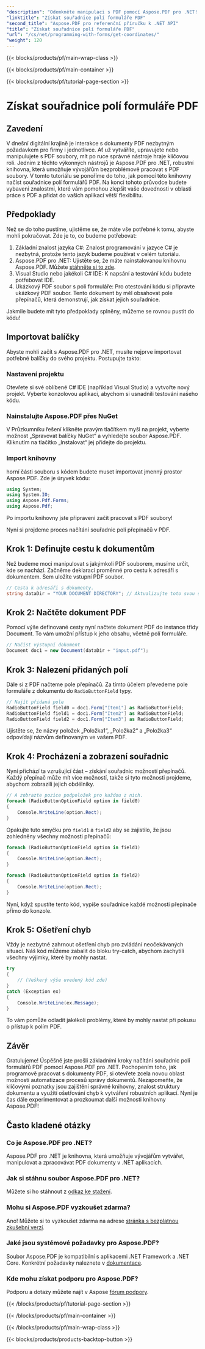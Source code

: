 ```yaml
---
"description": "Odemkněte manipulaci s PDF pomocí Aspose.PDF pro .NET! Naučte se, jak v několika jednoduchých krocích načíst souřadnice polí formuláře."
"linktitle": "Získat souřadnice polí formuláře PDF"
"second_title": "Aspose.PDF pro referenční příručku k .NET API"
"title": "Získat souřadnice polí formuláře PDF"
"url": "/cs/net/programming-with-forms/get-coordinates/"
"weight": 120
---
```


{{< blocks/products/pf/main-wrap-class >}}

{{< blocks/products/pf/main-container >}}

{{< blocks/products/pf/tutorial-page-section >}}

# Získat souřadnice polí formuláře PDF

## Zavedení

V dnešní digitální krajině je interakce s dokumenty PDF nezbytným požadavkem pro firmy i jednotlivce. Ať už vytváříte, upravujete nebo manipulujete s PDF soubory, mít po ruce správné nástroje hraje klíčovou roli. Jedním z těchto výkonných nástrojů je Aspose.PDF pro .NET, robustní knihovna, která umožňuje vývojářům bezproblémově pracovat s PDF soubory. V tomto tutoriálu se ponoříme do toho, jak pomocí této knihovny načíst souřadnice polí formulářů PDF. Na konci tohoto průvodce budete vybaveni znalostmi, které vám pomohou zlepšit vaše dovednosti v oblasti práce s PDF a přidat do vašich aplikací větší flexibilitu.

## Předpoklady

Než se do toho pustíme, ujistěme se, že máte vše potřebné k tomu, abyste mohli pokračovat. Zde je to, co budeme potřebovat:

1. Základní znalost jazyka C#: Znalost programování v jazyce C# je nezbytná, protože tento jazyk budeme používat v celém tutoriálu.
2. Aspose.PDF pro .NET: Ujistěte se, že máte nainstalovanou knihovnu Aspose.PDF. Můžete [stáhněte si to zde](https://releases.aspose.com/pdf/net/).
3. Visual Studio nebo jakékoli C# IDE: K napsání a testování kódu budete potřebovat IDE.
4. Ukázkový PDF soubor s poli formuláře: Pro otestování kódu si připravte ukázkový PDF soubor. Tento dokument by měl obsahovat pole přepínačů, která demonstrují, jak získat jejich souřadnice.

Jakmile budete mít tyto předpoklady splněny, můžeme se rovnou pustit do kódu!

## Importovat balíčky

Abyste mohli začít s Aspose.PDF pro .NET, musíte nejprve importovat potřebné balíčky do svého projektu. Postupujte takto:

### Nastavení projektu

Otevřete si své oblíbené C# IDE (například Visual Studio) a vytvořte nový projekt. Vyberte konzolovou aplikaci, abychom si usnadnili testování našeho kódu.

### Nainstalujte Aspose.PDF přes NuGet

V Průzkumníku řešení klikněte pravým tlačítkem myši na projekt, vyberte možnost „Spravovat balíčky NuGet“ a vyhledejte soubor Aspose.PDF. Kliknutím na tlačítko „Instalovat“ jej přidejte do projektu.

### Import knihovny

horní části souboru s kódem budete muset importovat jmenný prostor Aspose.PDF. Zde je úryvek kódu:

```csharp
using System;
using System.IO;
using Aspose.Pdf.Forms;
using Aspose.Pdf;
```

Po importu knihovny jste připraveni začít pracovat s PDF soubory!

Nyní si projdeme proces načítání souřadnic polí přepínačů v PDF. 

## Krok 1: Definujte cestu k dokumentům

Než budeme moci manipulovat s jakýmkoli PDF souborem, musíme určit, kde se nachází. Začněme deklarací proměnné pro cestu k adresáři s dokumentem. Sem uložíte vstupní PDF soubor.

```csharp
// Cesta k adresáři s dokumenty.
string dataDir = "YOUR DOCUMENT DIRECTORY"; // Aktualizujte toto svou skutečnou cestou
```

## Krok 2: Načtěte dokument PDF

Pomocí výše definované cesty nyní načtete dokument PDF do instance třídy Document. To vám umožní přístup k jeho obsahu, včetně polí formuláře.

```csharp
// Načíst výstupní dokument 
Document doc1 = new Document(dataDir + "input.pdf");
```

## Krok 3: Nalezení přidaných polí

Dále si z PDF načteme pole přepínačů. Za tímto účelem převedeme pole formuláře z dokumentu do `RadioButtonField` typy.

```csharp
// Najít přidaná pole
RadioButtonField field0 = doc1.Form["Item1"] as RadioButtonField;
RadioButtonField field1 = doc1.Form["Item2"] as RadioButtonField;
RadioButtonField field2 = doc1.Form["Item3"] as RadioButtonField;
```

Ujistěte se, že názvy položek „Položka1“, „Položka2“ a „Položka3“ odpovídají názvům definovaným ve vašem PDF.

## Krok 4: Procházení a zobrazení souřadnic

Nyní přichází ta vzrušující část – získání souřadnic možností přepínačů. Každý přepínač může mít více možností, takže si tyto možnosti projdeme, abychom zobrazili jejich obdélníky.

```csharp
// A zobrazte pozice podpoložek pro každou z nich. 
foreach (RadioButtonOptionField option in field0)
{
    Console.WriteLine(option.Rect);
}
```

Opakujte tuto smyčku pro `field1` a `field2` aby se zajistilo, že jsou zohledněny všechny možnosti přepínačů:

```csharp
foreach (RadioButtonOptionField option in field1)
{
    Console.WriteLine(option.Rect);
}

foreach (RadioButtonOptionField option in field2)
{
    Console.WriteLine(option.Rect);
}
```

Nyní, když spustíte tento kód, vypíše souřadnice každé možnosti přepínače přímo do konzole.

## Krok 5: Ošetření chyb

Vždy je nezbytné zahrnout ošetření chyb pro zvládání neočekávaných situací. Náš kód můžeme zabalit do bloku try-catch, abychom zachytili všechny výjimky, které by mohly nastat.

```csharp
try 
{
    // (Veškerý výše uvedený kód zde)
}
catch (Exception ex) 
{
    Console.WriteLine(ex.Message);
}
```

To vám pomůže odladit jakékoli problémy, které by mohly nastat při pokusu o přístup k polím PDF.

## Závěr

Gratulujeme! Úspěšně jste prošli základními kroky načítání souřadnic polí formulářů PDF pomocí Aspose.PDF pro .NET. Pochopením toho, jak programově pracovat s dokumenty PDF, si otevřete zcela novou oblast možností automatizace procesů správy dokumentů. Nezapomeňte, že klíčovými poznatky jsou zajištění správné knihovny, znalost struktury dokumentu a využití ošetřování chyb k vytváření robustních aplikací. Nyní je čas dále experimentovat a prozkoumat další možnosti knihovny Aspose.PDF!

## Často kladené otázky

### Co je Aspose.PDF pro .NET?
Aspose.PDF pro .NET je knihovna, která umožňuje vývojářům vytvářet, manipulovat a zpracovávat PDF dokumenty v .NET aplikacích.

### Jak si stáhnu soubor Aspose.PDF pro .NET?
Můžete si ho stáhnout z [odkaz ke stažení](https://releases.aspose.com/pdf/net/).

### Mohu si Aspose.PDF vyzkoušet zdarma?
Ano! Můžete si to vyzkoušet zdarma na adrese [stránka s bezplatnou zkušební verzí](https://releases.aspose.com/).

### Jaké jsou systémové požadavky pro Aspose.PDF?
Soubor Aspose.PDF je kompatibilní s aplikacemi .NET Framework a .NET Core. Konkrétní požadavky naleznete v [dokumentace](https://reference.aspose.com/pdf/net/).

### Kde mohu získat podporu pro Aspose.PDF?
Podporu a dotazy můžete najít v Aspose [fórum podpory](https://forum.aspose.com/c/pdf/10).

{{< /blocks/products/pf/tutorial-page-section >}}

{{< /blocks/products/pf/main-container >}}

{{< /blocks/products/pf/main-wrap-class >}}

{{< blocks/products/products-backtop-button >}}